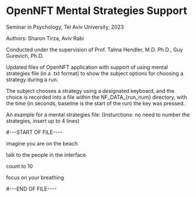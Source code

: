 # OpenNFT Mental Strategies Support

Seminar in Psychology, Tel Aviv University, 2023

Authors: Sharon Tirza, Aviv Rabi

Conducted under the supervision of Prof. Talma Hendler, M.D. Ph.D., Guy Gurevich, Ph.D.

Updated files of OpenNFT application with support of using mental strategies file (in a .txt format) 
to show the subject options for choosing a strategy during a run. 

The subject chooses a strategy using a designated keyboard, and the choice is recorded into a file within the NF_DATA_{run_num} directory,
with the time (in seconds, baseline is the start of the run) the key was pressed.

An example for a mental strategies file: (Insturctions: no need to number the strategies, insert up to 4 lines)

#---START OF FILE----

imagine you are on the beach	

talk to the people in the interface		

count to 10

focus on your breathing

#---END OF FILE----
